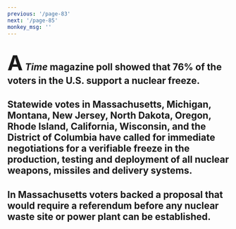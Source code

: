```yaml
---
previous: '/page-83'
next: '/page-85'
monkey_msg: ''
---
```


## <span style="font-size:47px;">A</span> _Time_ magazine poll showed that 76% of the voters in the U.S. support a nuclear freeze.
## Statewide votes in Massachusetts, Michigan, Montana, New Jersey, North Dakota, Oregon, Rhode Island, California, Wisconsin, and the District of Columbia have called for immediate negotiations for a verifiable freeze in the production, testing and deployment of all nuclear weapons, missiles and delivery systems.
## In Massachusetts voters backed a proposal that would require a referendum before any nuclear waste site or power plant can be established.
